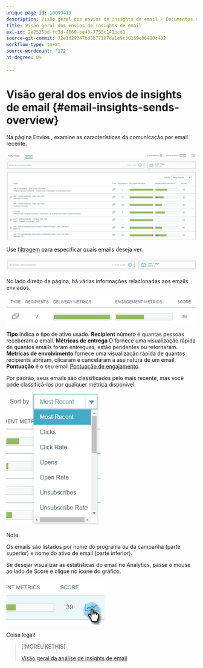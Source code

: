 ```yaml
---
unique-page-id: 10099413
description: Visão geral dos envios de insights de email - Documentos do Marketo - Documentação do produto
title: Visão geral dos envios de insights de email
exl-id: 2e2535bd-fd3d-4660-be43-7755c142bcd1
source-git-commit: 72e1d29347bd5b77107da1e9c30169cb6490c432
workflow-type: tm+mt
source-wordcount: '172'
ht-degree: 0%

---
```


# Visão geral dos envios de insights de email {#email-insights-sends-overview}

Na página Envios , examine as características da comunicação por email recente.

![](assets/one.png)

Use [filtragem](/help/marketo/product-docs/reporting/email-insights/filtering-in-email-insights.md) para especificar quais emails deseja ver.

![](assets/filtering.png)

No lado direito da página, há várias informações relacionadas aos emails enviados.

![](assets/two-1.png)

**Tipo** indica o tipo de ativo usado.
**Recipient** número é quantas pessoas receberam o email.
**Métricas de entrega** O fornece uma visualização rápida de quantos emails foram entregues, estão pendentes ou retornaram.\
**Métricas de envolvimento** fornece uma visualização rápida de quantos recipients abriram, clicaram e cancelaram a assinatura de um email.
**Pontuação** é o seu email [Pontuação de engajamento](/help/marketo/product-docs/email-marketing/drip-nurturing/reports-and-notifications/understanding-the-engagement-score.md).

Por padrão, seus emails são classificados pelo mais recente, mas você pode classificá-los por qualquer métrica disponível.

![](assets/three-1.png)

>[!NOTE]
>
>Os emails são listados por nome do programa ou da campanha (parte superior) e nome do ativo de email (parte inferior).

Se desejar visualizar as estatísticas do email no Analytics, passe o mouse ao lado de Score e clique no ícone do gráfico.

![](assets/five.png)

Coisa legal!

>[!MORELIKETHIS]
>
>[Visão geral da análise de insights de email](/help/marketo/product-docs/reporting/email-insights/email-insights-analytics-overview.md)
